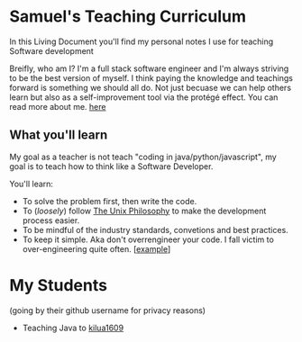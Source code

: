 # Samuel's Teaching Curriculum

In this Living Document you'll find my personal notes I use for teaching Software development

Breifly, who am I? I'm a full stack software engineer and I'm always striving to be the best version of myself. I think paying the knowledge and teachings forward is something we should all do. Not just becuase we can help others learn but also as a self-improvement tool via the protégé effect. You can read more about me. [here](about.md)

## What you'll learn

My goal as a teacher is not teach "coding in java/python/javascript", my goal is to teach how to think like a Software Developer.

You'll learn: 
- To solve the problem first, then write the code.
- To (*loosely*) follow [The Unix Philosophy](philosophy/unix_philosophy.md) to make the development process easier.
- To be mindful of the industry standards, convetions and best practices.
- To keep it simple. Aka don't overrengineer your code. I fall victim to over-engineering quite often. [[example](https://www.youtube.com/watch?v=-AQfQFcXac8)]

# My Students
(going by their github username for privacy reasons)

- Teaching Java to [kilua1609](https://github.com/metruzanca/Java-Tutoring-Kilua1609)